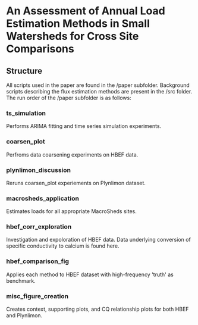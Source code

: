 # An Assessment of Annual Load Estimation Methods in Small Watersheds for Cross Site Comparisons

## Structure
All scripts used in the paper are found in the /paper subfolder. Background scripts describing the flux estimation methods are present in the /src folder. The run order of the /paper subfolder is as follows:

### ts_simulation
Performs ARIMA fitting and time series simulation experiments.

### coarsen_plot
Perfroms data coarsening experiments on HBEF data.

### plynlimon_discussion
Reruns coarsen_plot experiements on Plynlimon dataset.

### macrosheds_application
Estimates loads for all appropriate MacroSheds sites.

### hbef_corr_exploration
Investigation and expoloration of HBEF data. Data underlying conversion of specific conductivity to calcium is found here.

### hbef_comparison_fig
Applies each method to HBEF dataset with high-frequency 'truth' as benchmark. 

### misc_figure_creation
Creates context, supporting plots, and CQ relationship plots for both HBEF and Plynlimon.

